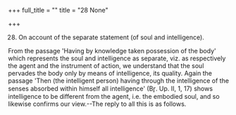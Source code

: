 +++
full_title = ""
title = "28 None"

+++


28. On account of the separate statement (of soul and intelligence).

From the passage 'Having by knowledge taken possession of the body' which represents the soul and intelligence as separate, viz. as respectively the agent and the instrument of action, we understand that the soul pervades the body only by means of intelligence, its quality. Again the passage 'Then (the intelligent person) having through the intelligence of the senses absorbed within himself all intelligence' (Br̥. Up. II, 1, 17) shows intelligence to be different from the agent, i.e. the embodied soul, and so likewise confirms our view.--The reply to all this is as follows.

